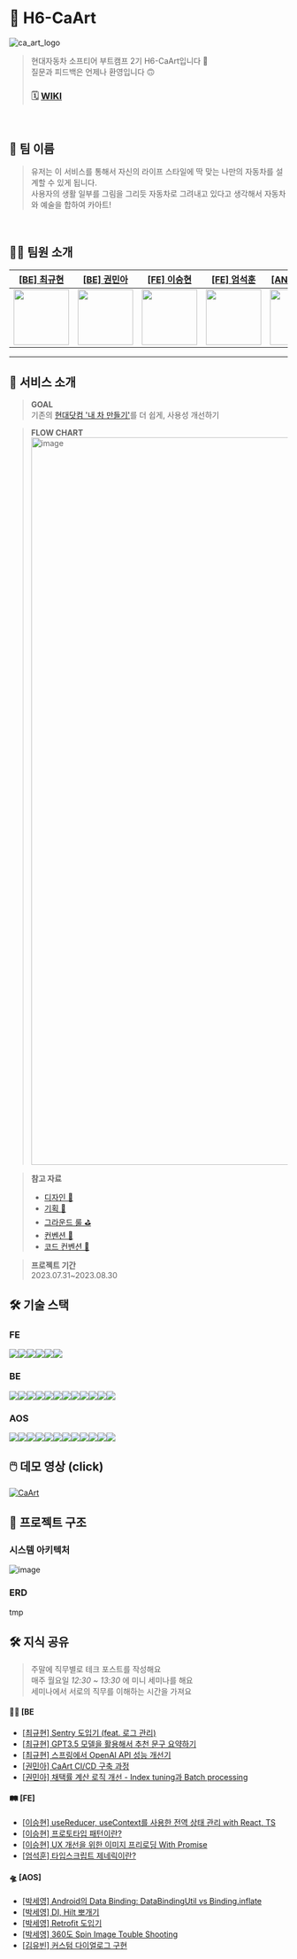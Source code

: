 # 🎨 H6-CaArt
![ca_art_logo](https://github.com/softeerbootcamp-2nd/H6-CaArt/assets/62997391/d329c2a1-106a-45b4-9d8e-6c7bd5d5f4aa)
> 현대자동차 소프티어 부트캠프 2기
> H6-CaArt입니다 🙂  
> 질문과 피드백은 언제나 환영입니다 🙃  
> ### 🗓 [WIKI](https://github.com/softeerbootcamp-2nd/H6-CaArt/wiki)
<br>

## 👬 팀 이름
> 유저는 이 서비스를 통해서 자신의 라이프 스타일에 딱 맞는 나만의 자동차를 설계할 수 있게 됩니다.  
> 사용자의 생활 일부를 그림을 그리듯 자동차로 그려내고 있다고 생각해서 자동차와 예술을 합하여 카아트!  
<br>

## 🧑‍💻 팀원 소개
| [[BE] 최규현](https://github.com/rbgus2002)                | [[BE] 권민아](https://github.com/mingulmangul)                                                | [[FE] 이승현](https://github.com/sseungki98)                         | [[FE] 엄석훈](https://github.com/tommya98)                         | [[AND] 박세영](https://github.com/sey2)                                       | [[AND] 김유빈](https://github.com/gogumaC)                         |
|---------------------------------------------------------|-------------------------------------------------------------|-----------------------------------------------------------|---------------------------------------------------------|-----------------------------------------------------|--------------------------------------------------------|
| <img src="https://github.com/rbgus2002.png" width="100"> | <img src="https://github.com/mingulmangul.png" width="100"> | <img src="https://github.com/sseungki98.png" width="100"> | <img src="https://github.com/tommya98.png" width="100"> | <img src="https://github.com/sey2.png" width="100"> | <img src="https://github.com/gogumaC.png" width="100"> 
---

## 🌴 서비스 소개
> **GOAL**  
> 기존의 [현대닷컴 '내 차 만들기'](https://www.hyundai.com/kr/ko/e/vehicles/estimation)를 더 쉽게, 사용성 개선하기 

> **FLOW CHART**
> <img width="1315" alt="image" src="https://github.com/softeerbootcamp-2nd/H6-CaArt/assets/62997391/d8f35d76-e1d5-4c75-87b7-e9066a3a9d28">

> **참고 자료**  
> * [디자인 🎨](https://www.figma.com/file/p1UkFMMha9P4UvMSgxjjUJ/Handoff_guidelines?type=design&node-id=1-6&mode=design&t=IOPBQbQ365pyFnNW-0)
> * [기획 📜](https://www.figma.com/file/p1UkFMMha9P4UvMSgxjjUJ/Handoff_guidelines?type=design&node-id=8-17111&mode=design&t=sR1iRC07dqwRgOQX-0)
> * [그라운드 룰 ⛳️](https://github.com/softeerbootcamp-2nd/H6-CaArt/wiki/그라운드-룰-⛳️)
> * [컨벤션 📐](https://github.com/softeerbootcamp-2nd/H6-CaArt/wiki/%EC%BB%A8%EB%B2%A4%EC%85%98-%F0%9F%93%90)
> * [코드 컨벤션 🚜](https://github.com/softeerbootcamp-2nd/H6-CaArt/wiki/%EC%BD%94%EB%93%9C-%EC%BB%A8%EB%B2%A4%EC%85%98)

> **프로젝트 기간**  
> 2023.07.31~2023.08.30

## 🛠️ 기술 스택
### FE
<div style="display:flex;">
<img src="https://img.shields.io/badge/yarn-2C8EBB?style=for-the-badge&logo=yarn&logoColor=white">
<img src="https://img.shields.io/badge/React-61DAFB?style=for-the-badge&logo=React&logoColor=white">
<img src="https://img.shields.io/badge/TypeScript-3178C6?style=for-the-badge&logo=TypeScript&logoColor=white"/>
<img src="https://img.shields.io/badge/Styled Components-DB7093?style=for-the-badge&logo=styledcomponents&logoColor=white">
<img src="https://img.shields.io/badge/Prettier-F7B93E?style=for-the-badge&logo=prettier&logoColor=white">
<img src="https://img.shields.io/badge/Eslint-4B32C3?style=for-the-badge&logo=eslint&logoColor=white">
</div>

### BE
<div style="display:flex;">
<img src="https://img.shields.io/badge/java-007396?style=for-the-badge&logo=java&logoColor=white">
<img src="https://img.shields.io/badge/spring-6DB33F?style=for-the-badge&logo=spring&logoColor=white">
<img src="https://img.shields.io/badge/springboot-6DB33F?style=for-the-badge&logo=springboot&logoColor=white">
<img src="https://img.shields.io/badge/mysql-4479A1?style=for-the-badge&logo=mysql&logoColor=white">
<img src="https://img.shields.io/badge/ec2-FF9900?style=for-the-badge&logo=amazonec2&logoColor=white">
<img src="https://img.shields.io/badge/s3-569A31?style=for-the-badge&logo=amazons3&logoColor=white">
<img src="https://img.shields.io/badge/code deploy-00AA12?style=for-the-badge&lo&logoColor=white">
<img src="https://img.shields.io/badge/awslambda-FF9900?style=for-the-badge&logo=awslambda&logoColor=white">
<img src="https://img.shields.io/badge/github actions-2088FF?style=for-the-badge&logo=githubactions&logoColor=white">
<img src="https://img.shields.io/badge/swagger-85EA2D?style=for-the-badge&logo=swagger&logoColor=black">
<img src="https://img.shields.io/badge/sentry-362D59?style=for-the-badge&logo=sentry&logoColor=white">
<img src="https://img.shields.io/badge/openai-412991?style=for-the-badge&logo=openai&logoColor=white">
</div>

### AOS
<div style="display:flex;">
<img src="https://img.shields.io/badge/android studio-3DDC84?style=for-the-badge&logo=android studio&logoColor=white">
<img src="https://img.shields.io/badge/kotlin-7F52FF?style=for-the-badge&logo=kotlin&logoColor=white">
<img src="https://img.shields.io/badge/firebase-FFCA28?style=for-the-badge&logo=firebase&logoColor=white">
<img src="https://img.shields.io/badge/hilt-3DDC84?style=for-the-badge&logo=android&logoColor=white">
<img src="https://img.shields.io/badge/corutine-3DDC84?style=for-the-badge&logo=android&logoColor=white">
<img src="https://img.shields.io/badge/retrofit-3DDC84?style=for-the-badge&logo=android&logoColor=white">
<img src="https://img.shields.io/badge/livedataflow-3DDC84?style=for-the-badge&logo=android&logoColor=white">
<img src="https://img.shields.io/badge/mvvm-3DDC84?style=for-the-badge&logo=android&logoColor=white">
<img src="https://img.shields.io/badge/coil-3DDC84?style=for-the-badge&logo=android&logoColor=white">
<img src="https://img.shields.io/badge/data binding-3DDC84?style=for-the-badge&logo=android&logoColor=white">
<img src="https://img.shields.io/badge/navigation-3DDC84?style=for-the-badge&logo=android&logoColor=white">
<img src="https://img.shields.io/badge/custum view-3DDC84?style=for-the-badge&logo=android&logoColor=white"> 
</div>


## 🖱️ 데모 영상 (click)
[![CaArt](https://github.com/softeerbootcamp-2nd/H6-CaArt/assets/62997391/9aaca621-025b-419f-a783-503293f16a72)](https://youtu.be/Q1H4qMkPsiQ)



## 🏢 프로젝트 구조

### 시스템 아키텍처
![image](https://github.com/softeerbootcamp-2nd/H6-CaArt/assets/62997391/aee7c8b6-ffe6-4e7b-a2c8-00dfa6d14189)

### ERD
tmp


## 🛠 지식 공유
> 주말에 직무별로 테크 포스트를 작성해요   
> 매주 월요일 _12:30 ~ 13:30_ 에 미니 세미나를 해요  
> 세미나에서 서로의 직무를 이해하는 시간을 가져요
#### 💪🏼 [BE
* [[최규현] Sentry 도입기 (feat. 로그 관리)](https://dmansp.tistory.com/74)
* [[최규현] GPT3.5 모델을 활용해서 추천 문구 요약하기](https://flying-guitar-2a3.notion.site/OpenAI-GPT-d87c5e2a73e648698eb489623f1d514d?pvs=4)
* [[최규현] 스프링에서 OpenAI API 성능 개선기](https://flying-guitar-2a3.notion.site/OpenAI-API-e4d2536e85ba411e82f5cdb89bd55e13?pvs=4)
* [[권민아] CaArt CI/CD 구축 과정](https://mingulmangul.notion.site/CaArt-408d1c35423044abb3a5d3ea4d52cd42?pvs=4)
* [[권민아] 채택률 계산 로직 개선 - Index tuning과 Batch processing](https://mingulmangul.notion.site/CaArt-0c2e30a0877f44bc99894fe570eeaf2e?pvs=4)

#### 🛤 [FE]
* [[이승현] useReducer, useContext를 사용한 전역 상태 관리 with React, TS](https://seunghyunfe.tistory.com/4)
* [[이승현] 프로토타입 패턴이란?](https://seunghyunfe.tistory.com/3)
* [[이승현] UX 개선을 위한 이미지 프리로딩 With Promise](https://seunghyunfe.tistory.com/5)
* [[엄석훈] 타입스크립트 제네릭이란?](https://github.com/softeerbootcamp-2nd/H6-CaArt/wiki/2week_FE_tech_post_1)

#### 🛸 [AOS]
* [[박세영] Android의 Data Binding: DataBindingUtil vs Binding.inflate](https://github.com/softeerbootcamp-2nd/H6-CaArt/wiki/1week_AOS_tech_post_1)
* [[박세영] DI, Hilt 뽀개기](https://github.com/softeerbootcamp-2nd/H6-CaArt/wiki/2week_AOS_tech_post_3)
* [[박세영] Retrofit 도입기](https://github.com/softeerbootcamp-2nd/H6-CaArt/wiki/3week_AOS_tech_post_4)
* [[박세영] 360도 Spin Image Touble Shooting](https://github.com/softeerbootcamp-2nd/H6-CaArt/wiki/4week_AOS_tech_post_5)
* [[김유빈] 커스텀 다이얼로그 구현](https://github.com/softeerbootcamp-2nd/H6-CaArt/wiki/1week_AOS_tech_post_2)

<br>


